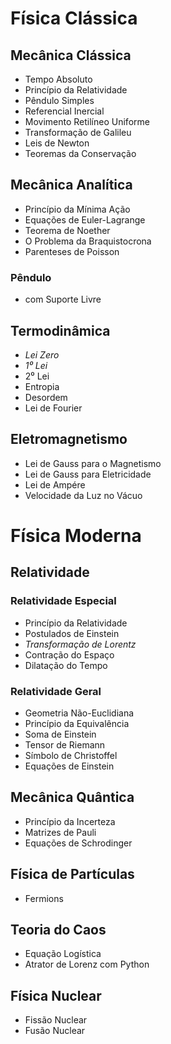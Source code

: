 # Física Clássica

## Mecânica Clássica

- Tempo Absoluto
- Princípio da Relatividade
- Pêndulo Simples
- Referencial Inercial
- Movimento Retilíneo Uniforme
- Transformação de Galileu 
- Leis de Newton
- Teoremas da Conservação

## Mecânica Analítica

- Princípio da Mínima Ação
- Equações de Euler-Lagrange
- Teorema de Noether
- O Problema da Braquistocrona
- Parenteses de Poisson

### Pêndulo 

- com Suporte Livre

## Termodinâmica

- *Lei Zero*
- *1⁰ Lei*
- 2⁰ Lei
- Entropia
- Desordem
- Lei de Fourier

## Eletromagnetismo

- Lei de Gauss para o Magnetismo
- Lei de Gauss para Eletricidade
- Lei de Ampére
- Velocidade da Luz no Vácuo

# Física Moderna

## Relatividade

### Relatividade Especial

- Princípio da Relatividade
- Postulados de Einstein
- *Transformação de Lorentz*
- Contração do Espaço 
- Dilatação do Tempo

### Relatividade Geral

- Geometria Não-Euclidiana
- Princípio da Equivalência
- Soma de Einstein
- Tensor de Riemann
- Símbolo de Christoffel
- Equações de Einstein 

## Mecânica Quântica

- Princípio da Incerteza
- Matrizes de Pauli
- Equações de Schrodinger

## Física de Partículas

- Fermions

## Teoria do Caos

- Equação Logística
- Atrator de Lorenz com Python

## Física Nuclear

- Fissão Nuclear 
- Fusão Nuclear


